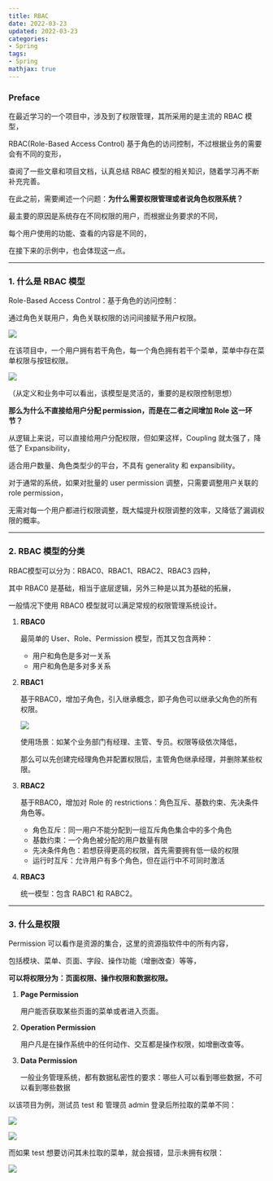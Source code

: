 ```yaml
---
title: RBAC
date: 2022-03-23
updated: 2022-03-23
categories:
- Spring
tags:
- Spring
mathjax: true
---
```


<escape><!--more--></escape>

### Preface

在最近学习的一个项目中，涉及到了权限管理，其所采用的是主流的 RBAC 模型，

RBAC(Role-Based Access Control) 基于角色的访问控制，不过根据业务的需要会有不同的变形，

查阅了一些文章和项目文档，认真总结 RBAC 模型的相关知识，随着学习再不断补充完善。

在此之前，需要阐述一个问题：**为什么需要权限管理或者说角色权限系统？**

最主要的原因是系统存在不同权限的用户，而根据业务要求的不同，

每个用户使用的功能、查看的内容是不同的，

在接下来的示例中，也会体现这一点。

---

### 1. 什么是 RBAC 模型

Role-Based Access Control：基于角色的访问控制：

通过角色关联用户，角色关联权限的访问间接赋予用户权限。

![](RBAC-basis.png)

在该项目中，一个用户拥有若干角色，每一个角色拥有若干个菜单，菜单中存在菜单权限与按钮权限。

![](RBAC.png)

（从定义和业务中可以看出，该模型是灵活的，重要的是权限控制思想）

**那么为什么不直接给用户分配 permission，而是在二者之间增加 Role 这一环节？**

从逻辑上来说，可以直接给用户分配权限，但如果这样，Coupling 就太强了，降低了 Expansibility，

适合用户数量、角色类型少的平台，不具有 generality 和 expansibility。

对于通常的系统，如果对批量的 user permission 调整，只需要调整用户关联的 role permission，

无需对每一个用户都进行权限调整，既大幅提升权限调整的效率，又降低了漏调权限的概率。

-----

### 2. RBAC 模型的分类

RBAC模型可以分为：RBAC0、RBAC1、RBAC2、RBAC3 四种，

其中 RBAC0 是基础，相当于底层逻辑，另外三种是以其为基础的拓展，

一般情况下使用 RBAC0 模型就可以满足常规的权限管理系统设计。

1. **RBAC0**

   最简单的 User、Role、Permission 模型，而其又包含两种：

   * 用户和角色是多对一关系
   * 用户和角色是多对多关系

2. **RBAC1**

   基于RBAC0，增加子角色，引入继承概念，即子角色可以继承父角色的所有权限。

   ![](RBAC1.png)


   使用场景：如某个业务部门有经理、主管、专员。权限等级依次降低，

   那么可以先创建完经理角色并配置权限后，主管角色继承经理，并删除某些权限。

3. **RBAC2**

   基于RBAC0，增加对 Role 的 restrictions：角色互斥、基数约束、先决条件角色等。

   * 角色互斥：同一用户不能分配到一组互斥角色集合中的多个角色
   * 基数约束：一个角色被分配的用户数量有限
   * 先决条件角色：若想获得更高的权限，首先需要拥有低一级的权限
   * 运行时互斥：允许用户有多个角色，但在运行中不可同时激活

4. **RBAC3**

   统一模型：包含 RABC1 和 RABC2。

---

### 3. 什么是权限

Permission 可以看作是资源的集合，这里的资源指软件中的所有内容，

包括模块、菜单、页面、字段、操作功能（增删改查）等等，

**可以将权限分为：页面权限、操作权限和数据权限。**

1. **Page Permission**

   用户能否获取某些页面的菜单或者进入页面。

2. **Operation Permission**

   用户凡是在操作系统中的任何动作、交互都是操作权限，如增删改查等。

3. **Data Permission**

   一般业务管理系统，都有数据私密性的要求：哪些人可以看到哪些数据，不可以看到哪些数据

以该项目为例，测试员 test 和 管理员 admin 登录后所拉取的菜单不同：

![](admin.png)

![](test.png)

而如果 test 想要访问其未拉取的菜单，就会报错，显示未拥有权限：

![](error.png)
